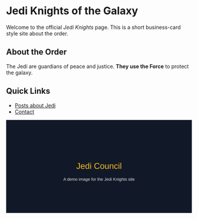 # Jedi Knights of the Galaxy

Welcome to the official *Jedi Knights* page. This is a short business-card style site about the order.

## About the Order

The Jedi are guardians of peace and justice. **They use the Force** to protect the galaxy.

## Quick Links

- [Posts about Jedi](/jedi-site/posts/)
- [Contact](/jedi-site/contact/)

![Jedi Council](/images/council.svg)
